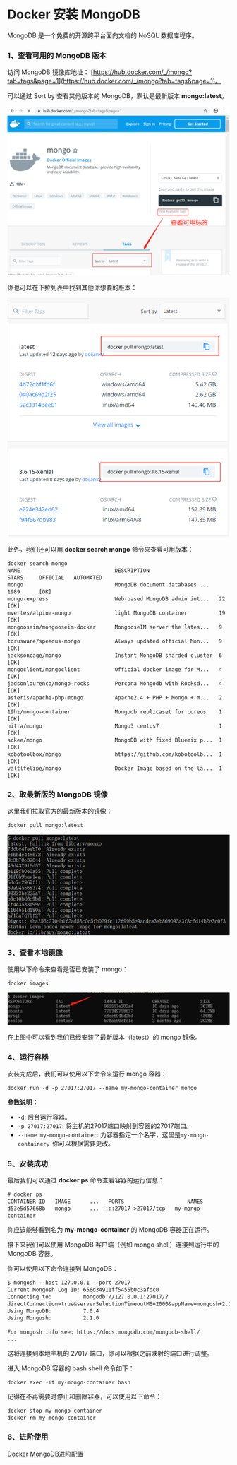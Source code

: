 # Docker 安装 MongoDB

MongoDB 是一个免费的开源跨平台面向文档的 NoSQL 数据库程序。

### 1、查看可用的 MongoDB 版本
访问 MongoDB 镜像库地址： [https://hub.docker.com/_/mongo?tab=tags&page=1](https://hub.docker.com/_/mongo?tab=tags&page=1)。

可以通过 Sort by 查看其他版本的 MongoDB，默认是最新版本 **mongo:latest**。

![](../assets/install/mongo1.png)

你也可以在下拉列表中找到其他你想要的版本：

![](../assets/install/mongo2.png)

此外，我们还可以用 **docker search mongo** 命令来查看可用版本：

```shell
docker search mongo
NAME                              DESCRIPTION                      STARS     OFFICIAL   AUTOMATED
mongo                             MongoDB document databases ...   1989      [OK]       
mongo-express                     Web-based MongoDB admin int...   22        [OK]       
mvertes/alpine-mongo              light MongoDB container          19                   [OK]
mongooseim/mongooseim-docker      MongooseIM server the lates...   9                    [OK]
torusware/speedus-mongo           Always updated official Mon...   9                    [OK]
jacksoncage/mongo                 Instant MongoDB sharded cluster  6                    [OK]
mongoclient/mongoclient           Official docker image for M...   4                    [OK]
jadsonlourenco/mongo-rocks        Percona Mongodb with Rocksd...   4                    [OK]
asteris/apache-php-mongo          Apache2.4 + PHP + Mongo + m...   2                    [OK]
19hz/mongo-container              Mongodb replicaset for coreos    1                    [OK]
nitra/mongo                       Mongo3 centos7                   1                    [OK]
ackee/mongo                       MongoDB with fixed Bluemix p...  1                    [OK]
kobotoolbox/mongo                 https://github.com/kobotoolb...  1                    [OK]
valtlfelipe/mongo                 Docker Image based on the la...  1                    [OK]
```

### 2、取最新版的 MongoDB 镜像
这里我们拉取官方的最新版本的镜像：

```shell
docker pull mongo:latest
```

![](../assets/install/mongo3.png)

### 3、查看本地镜像
使用以下命令来查看是否已安装了 mongo：

```shell
docker images
```

![](../assets/install/mongo4.png)

在上图中可以看到我们已经安装了最新版本（latest）的 mongo 镜像。

### 4、运行容器
安装完成后，我们可以使用以下命令来运行 mongo 容器：

```shell
docker run -d -p 27017:27017 --name my-mongo-container mongo
```

**参数说明：**

+ `-d`: 后台运行容器。
+ `-p 27017:27017`: 将主机的27017端口映射到容器的27017端口。
+ `--name my-mongo-container`: 为容器指定一个名字，这里是`my-mongo-container`，你可以根据需要更改。


### 5、安装成功
最后我们可以通过 **docker ps** 命令查看容器的运行信息：

```shell
# docker ps
CONTAINER ID   IMAGE      ...   PORTS                    NAMES
d53e5d57668b   mongo      ...  :::27017->27017/tcp   my-mongo-container
```

你应该能够看到名为 **my-mongo-container** 的 MongoDB 容器正在运行。

接下来我们可以使用 MongoDB 客户端（例如 mongo shell）连接到运行中的 MongoDB 容器。

你可以使用以下命令连接到 MongoDB：

```shell
$ mongosh --host 127.0.0.1 --port 27017
Current Mongosh Log ID: 656d34911ff5455b0c3afdc0
Connecting to:          mongodb://127.0.0.1:27017/?directConnection=true&serverSelectionTimeoutMS=2000&appName=mongosh+2.1.0
Using MongoDB:          7.0.4
Using Mongosh:          2.1.0

For mongosh info see: https://docs.mongodb.com/mongodb-shell/
...
```

这将连接到本地主机的 27017 端口，你可以根据之前映射的端口进行调整。

进入 MongoDB 容器的 bash shell 命令如下：

```shell
docker exec -it my-mongo-container bash
```

记得在不再需要时停止和删除容器，可以使用以下命令：

```shell
docker stop my-mongo-container
docker rm my-mongo-container
```

### 6、进阶使用
[Docker MongoDB进阶配置](../advanced/docker-mogongdb-advanced.md)

